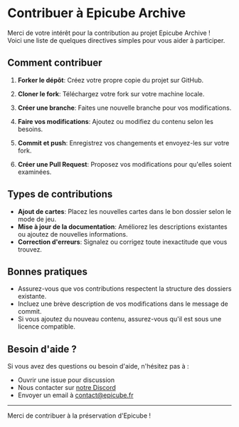 # Contribuer à Epicube Archive

Merci de votre intérêt pour la contribution au projet Epicube Archive !
<br>
Voici une liste de quelques directives simples pour vous aider à participer.

## Comment contribuer

1. **Forker le dépôt**: Créez votre propre copie du projet sur GitHub.

2. **Cloner le fork**: Téléchargez votre fork sur votre machine locale.

3. **Créer une branche**: Faites une nouvelle branche pour vos modifications.

4. **Faire vos modifications**: Ajoutez ou modifiez du contenu selon les besoins.

5. **Commit et push**: Enregistrez vos changements et envoyez-les sur votre fork.

6. **Créer une Pull Request**: Proposez vos modifications pour qu'elles soient examinées.

## Types de contributions

- **Ajout de cartes**: Placez les nouvelles cartes dans le bon dossier selon le mode de jeu.
- **Mise à jour de la documentation**: Améliorez les descriptions existantes ou ajoutez de nouvelles informations.
- **Correction d'erreurs**: Signalez ou corrigez toute inexactitude que vous trouvez.

## Bonnes pratiques

- Assurez-vous que vos contributions respectent la structure des dossiers existante.
- Incluez une brève description de vos modifications dans le message de commit.
- Si vous ajoutez du nouveau contenu, assurez-vous qu'il est sous une licence compatible.

## Besoin d'aide ?

Si vous avez des questions ou besoin d'aide, n'hésitez pas à :

- Ouvrir une issue pour discussion
- Nous contacter sur [notre Discord](https://discord.epicube.fr)
- Envoyer un email à [contact@epicube.fr](mailto:contact@epicube.fr)

---

Merci de contribuer à la préservation d'Epicube !